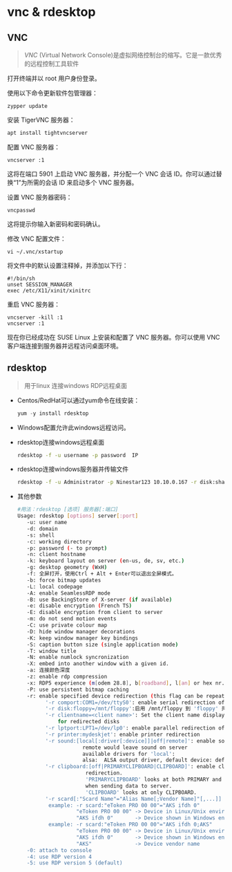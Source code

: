 # vnc & rdesktop

## VNC

> *VNC* (Virtual Network Console)是虚拟网络控制台的缩写。它是一款优秀的远程控制工具软件

打开终端并以 root 用户身份登录。

使用以下命令更新软件包管理器：

```
zypper update
```

安装 TigerVNC 服务器：

```bash
apt install tightvncserver
```

配置 VNC 服务器：

```
vncserver :1
```

这将在端口 5901 上启动 VNC 服务器，并分配一个 VNC 会话 ID。你可以通过替换“1”为所需的会话 ID 来启动多个 VNC 服务器。

设置 VNC 服务器密码：

```
vncpasswd
```

这将提示你输入新密码和密码确认。

修改 VNC 配置文件：

```
vi ~/.vnc/xstartup
```

将文件中的默认设置注释掉，并添加以下行：

```
#!/bin/sh
unset SESSION_MANAGER
exec /etc/X11/xinit/xinitrc
```

重启 VNC 服务器：

```
vncserver -kill :1
vncserver :1
```

现在你已经成功在 SUSE Linux 上安装和配置了 VNC 服务器。你可以使用 VNC 客户端连接到服务器并远程访问桌面环境。

## rdesktop

> 用于linux 连接windows RDP远程桌面

* Centos/RedHat可以通过yum命令在线安装：

  ```javascript
  yum -y install rdesktop
  ```

* Windows配置允许此windows远程访问。
* rdesktop连接windows远程桌面

  ```bash
  rdesktop -f -u username -p password  IP
  ```

* rdesktop连接windows服务器并传输文件

  ```bash
  rdesktop -f -u Administrator -p Ninestar123 10.10.0.167 -r disk:share=/data/archiveFile 
  ```

* 其他参数

  ```bash
  #用法：rdesktop [选项] 服务器[:端口]
  Usage: rdesktop [options] server[:port]
     -u: user name
     -d: domain
     -s: shell
     -c: working directory
     -p: password (- to prompt)
     -n: client hostname
     -k: keyboard layout on server (en-us, de, sv, etc.)
     -g: desktop geometry (WxH)
     -f: 全屏打开，使用Ctrl + Alt + Enter可以退出全屏模式。
     -b: force bitmap updates
     -L: local codepage
     -A: enable SeamlessRDP mode
     -B: use BackingStore of X-server (if available)
     -e: disable encryption (French TS)
     -E: disable encryption from client to server
     -m: do not send motion events
     -C: use private colour map
     -D: hide window manager decorations
     -K: keep window manager key bindings
     -S: caption button size (single application mode)
     -T: window title
     -N: enable numlock syncronization
     -X: embed into another window with a given id.
     -a: 连接颜色深度
     -z: enable rdp compression
     -x: RDP5 experience (m[odem 28.8], b[roadband], l[an] or hex nr.)
     -P: use persistent bitmap caching
     -r: enable specified device redirection (this flag can be repeated)
           '-r comport:COM1=/dev/ttyS0': enable serial redirection of /dev/ttyS0 to COM1
           '-r disk:floppy=/mnt/floppy':启用 /mnt/floppy 到 'floppy' 共享的重定向
           '-r clientname=<client name>': Set the client name displayed
               for redirected disks
           '-r lptport:LPT1=/dev/lp0': enable parallel redirection of /dev/lp0 to LPT1
           '-r printer:mydeskjet': enable printer redirection
           '-r sound:[local[:driver[:device]]|off|remote]': enable sound redirection
                       remote would leave sound on server
                       available drivers for 'local':
                       alsa:  ALSA output driver, default device: default
           '-r clipboard:[off|PRIMARYCLIPBOARD|CLIPBOARD]': enable clipboard
                        redirection.
                        'PRIMARYCLIPBOARD' looks at both PRIMARY and CLIPBOARD
                        when sending data to server.
                        'CLIPBOARD' looks at only CLIPBOARD.
           '-r scard[:"Scard Name"="Alias Name[;Vendor Name]"[,...]]
            example: -r scard:"eToken PRO 00 00"="AKS ifdh 0"
                     "eToken PRO 00 00" -> Device in Linux/Unix enviroment
                     "AKS ifdh 0"       -> Device shown in Windows enviroment 
            example: -r scard:"eToken PRO 00 00"="AKS ifdh 0;AKS"
                     "eToken PRO 00 00" -> Device in Linux/Unix enviroment
                     "AKS ifdh 0"       -> Device shown in Windows enviroment 
                     "AKS"              -> Device vendor name             
     -0: attach to console
     -4: use RDP version 4
     -5: use RDP version 5 (default)
  ```
